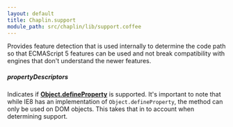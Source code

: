 ```yaml
---
layout: default
title: Chaplin.support
module_path: src/chaplin/lib/support.coffee
---
```


Provides feature detection that is used internally to determine the code path
so that ECMAScript 5 features can be used and not break compatibility with
engines that don't understand the newer features.

##### propertyDescriptors

Indicates if **[Object.defineProperty](https://developer.mozilla.org/en-US/docs/JavaScript/Reference/Global_Objects/Object/defineProperty)** is supported. It's
important to note that while IE8 has an implementation of
`Object.defineProperty`, the method can only be used on DOM objects. This takes
that in to account when determining support.

